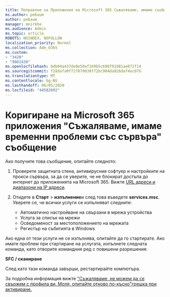 ```yaml
---
title: Поправяне на Приложения на Microsoft 365 Съжаляваме, имаме съобщение за временни проблеми със сървъра
ms.author: pebaum
author: pebaum
manager: mnirkhe
ms.audience: Admin
ms.topic: article
ROBOTS: NOINDEX, NOFOLLOW
localization_priority: Normal
ms.collection: Adm_O365
ms.custom:
- "3420"
- "9001430"
ms.openlocfilehash: 6db04a437de8e50af349b5c690791981ae872f14
ms.sourcegitcommit: f28dafa0f727870038f72bc904da926daf4ec07b
ms.translationtype: MT
ms.contentlocale: bg-BG
ms.lasthandoff: 06/05/2020
ms.locfileid: "44582692"
---
```

# <a name="fixing-the-microsoft-365-apps-sorry-we-are-having-temporary-server-issues-message"></a>Коригиране на Microsoft 365 приложения "Съжаляваме, имаме временни проблеми със сървъра" съобщение

Ако получите това съобщение, опитайте следното:

1. Проверете защитната стена, антивирусния софтуер и настройките на прокси сървъра, за да се уверите, че не блокират достъпа до интернет до приложенията на Microsoft 365. Вижте [URL адреси и диапазони на IP адреси](https://docs.microsoft.com/office365/enterprise/urls-and-ip-address-ranges).

2. Отидете в **Старт**  >  **изпълнение**и след това въведете **services.msc**. Уверете се, че всички услуги се изпълняват следните:
    - Автоматично настройване на свързани в мрежа устройства
    - Услуга за списък на мрежи
    - Осведоменост за местоположението на мрежата
    - Регистър на събитията в Windows

Ако една от тези услуги не се изпълнява, опитайте да го стартирате. Ако имате проблем при стартиране на услугата, изпълнете следната команда, като отворите командния ред с повишени разрешения:

**SFC / сканиране**

След като тази команда завърши, рестартирайте компютъра.

За подробна информация вижте ["Съжаляваме, не можем да се свържем с профила ви. Моля, опитайте отново по-късно"грешка при активиране.](https://docs.microsoft.com/office/troubleshoot/activation-installation/issue-when-activate-office-from-office-365)